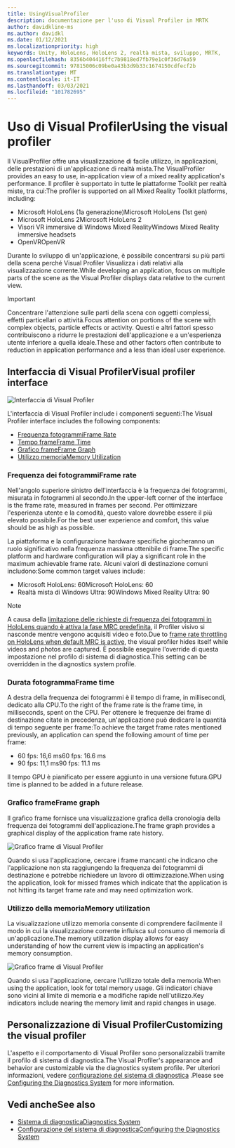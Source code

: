 ```yaml
---
title: UsingVisualProfiler
description: documentazione per l'uso di Visual Profiler in MRTK
author: davidkline-ms
ms.author: davidkl
ms.date: 01/12/2021
ms.localizationpriority: high
keywords: Unity, HoloLens, HoloLens 2, realtà mista, sviluppo, MRTK,
ms.openlocfilehash: 8356b404416ffc7b9818ed7fb79e1c0f36d76a59
ms.sourcegitcommit: 97815006c09be0a43b3d9b33c1674150cdfecf2b
ms.translationtype: MT
ms.contentlocale: it-IT
ms.lasthandoff: 03/03/2021
ms.locfileid: "101782695"
---
```

# <a name="using-the-visual-profiler"></a><span data-ttu-id="0afcc-104">Uso di Visual Profiler</span><span class="sxs-lookup"><span data-stu-id="0afcc-104">Using the visual profiler</span></span>

<span data-ttu-id="0afcc-105">Il VisualProfiler offre una visualizzazione di facile utilizzo, in applicazioni, delle prestazioni di un'applicazione di realtà mista.</span><span class="sxs-lookup"><span data-stu-id="0afcc-105">The VisualProfiler provides an easy to use, in-application view of a mixed reality application's performance.</span></span> <span data-ttu-id="0afcc-106">Il profiler è supportato in tutte le piattaforme Toolkit per realtà miste, tra cui:</span><span class="sxs-lookup"><span data-stu-id="0afcc-106">The profiler is supported on all Mixed Reality Toolkit platforms, including:</span></span>

- <span data-ttu-id="0afcc-107">Microsoft HoloLens (1a generazione)</span><span class="sxs-lookup"><span data-stu-id="0afcc-107">Microsoft HoloLens (1st gen)</span></span>
- <span data-ttu-id="0afcc-108">Microsoft HoloLens 2</span><span class="sxs-lookup"><span data-stu-id="0afcc-108">Microsoft HoloLens 2</span></span>
- <span data-ttu-id="0afcc-109">Visori VR immersive di Windows Mixed Reality</span><span class="sxs-lookup"><span data-stu-id="0afcc-109">Windows Mixed Reality immersive headsets</span></span>
- <span data-ttu-id="0afcc-110">OpenVR</span><span class="sxs-lookup"><span data-stu-id="0afcc-110">OpenVR</span></span>

<span data-ttu-id="0afcc-111">Durante lo sviluppo di un'applicazione, è possibile concentrarsi su più parti della scena perché Visual Profiler Visualizza i dati relativi alla visualizzazione corrente.</span><span class="sxs-lookup"><span data-stu-id="0afcc-111">While developing an application, focus on multiple parts of the scene as the Visual Profiler displays data relative to the current view.</span></span>

> [!IMPORTANT]
> <span data-ttu-id="0afcc-112">Concentrare l'attenzione sulle parti della scena con oggetti complessi, effetti particellari o attività.</span><span class="sxs-lookup"><span data-stu-id="0afcc-112">Focus attention on portions of the scene with complex objects, particle effects or activity.</span></span> <span data-ttu-id="0afcc-113">Questi e altri fattori spesso contribuiscono a ridurre le prestazioni dell'applicazione e a un'esperienza utente inferiore a quella ideale.</span><span class="sxs-lookup"><span data-stu-id="0afcc-113">These and other factors often contribute to reduction in application performance and a less than ideal user experience.</span></span>

## <a name="visual-profiler-interface"></a><span data-ttu-id="0afcc-114">Interfaccia di Visual Profiler</span><span class="sxs-lookup"><span data-stu-id="0afcc-114">Visual profiler interface</span></span>

![Interfaccia di Visual Profiler](../Images/Diagnostics/VisualProfiler.png)

<span data-ttu-id="0afcc-116">L'interfaccia di Visual Profiler include i componenti seguenti:</span><span class="sxs-lookup"><span data-stu-id="0afcc-116">The Visual Profiler interface includes the following components:</span></span>

- [<span data-ttu-id="0afcc-117">Frequenza fotogrammi</span><span class="sxs-lookup"><span data-stu-id="0afcc-117">Frame Rate</span></span>](#frame-rate)
- [<span data-ttu-id="0afcc-118">Tempo frame</span><span class="sxs-lookup"><span data-stu-id="0afcc-118">Frame Time</span></span>](#frame-time)
- [<span data-ttu-id="0afcc-119">Grafico frame</span><span class="sxs-lookup"><span data-stu-id="0afcc-119">Frame Graph</span></span>](#frame-graph)
- [<span data-ttu-id="0afcc-120">Utilizzo memoria</span><span class="sxs-lookup"><span data-stu-id="0afcc-120">Memory Utilization</span></span>](#memory-utilization)

### <a name="frame-rate"></a><span data-ttu-id="0afcc-121">Frequenza dei fotogrammi</span><span class="sxs-lookup"><span data-stu-id="0afcc-121">Frame rate</span></span>

<span data-ttu-id="0afcc-122">Nell'angolo superiore sinistro dell'interfaccia è la frequenza dei fotogrammi, misurata in fotogrammi al secondo.</span><span class="sxs-lookup"><span data-stu-id="0afcc-122">In the upper-left corner of the interface is the frame rate, measured in frames per second.</span></span> <span data-ttu-id="0afcc-123">Per ottimizzare l'esperienza utente e la comodità, questo valore dovrebbe essere il più elevato possibile.</span><span class="sxs-lookup"><span data-stu-id="0afcc-123">For the best user experience and comfort, this value should be as high as possible.</span></span>

<span data-ttu-id="0afcc-124">La piattaforma e la configurazione hardware specifiche giocheranno un ruolo significativo nella frequenza massima ottenibile di frame.</span><span class="sxs-lookup"><span data-stu-id="0afcc-124">The specific platform and hardware configuration will play a significant role in the maximum achievable frame rate.</span></span> <span data-ttu-id="0afcc-125">Alcuni valori di destinazione comuni includono:</span><span class="sxs-lookup"><span data-stu-id="0afcc-125">Some common target values include:</span></span>

- <span data-ttu-id="0afcc-126">Microsoft HoloLens: 60</span><span class="sxs-lookup"><span data-stu-id="0afcc-126">Microsoft HoloLens: 60</span></span>
- <span data-ttu-id="0afcc-127">Realtà mista di Windows Ultra: 90</span><span class="sxs-lookup"><span data-stu-id="0afcc-127">Windows Mixed Reality Ultra: 90</span></span>

> [!NOTE]
> <span data-ttu-id="0afcc-128">A causa della [limitazione delle richieste di frequenza dei fotogrammi in HoloLens quando è attiva la fase MRC predefinita](https://docs.microsoft.com/windows/mixed-reality/mixed-reality-capture-for-developers#what-to-expect-when-mrc-is-enabled-on-hololens), il Profiler visivo si nasconde mentre vengono acquisiti video e foto.</span><span class="sxs-lookup"><span data-stu-id="0afcc-128">Due to [frame rate throttling on HoloLens when default MRC is active](https://docs.microsoft.com/windows/mixed-reality/mixed-reality-capture-for-developers#what-to-expect-when-mrc-is-enabled-on-hololens), the visual profiler hides itself while videos and photos are captured.</span></span> <span data-ttu-id="0afcc-129">È possibile eseguire l'override di questa impostazione nel profilo di sistema di diagnostica.</span><span class="sxs-lookup"><span data-stu-id="0afcc-129">This setting can be overridden in the diagnostics system profile.</span></span>

### <a name="frame-time"></a><span data-ttu-id="0afcc-130">Durata fotogramma</span><span class="sxs-lookup"><span data-stu-id="0afcc-130">Frame time</span></span>

<span data-ttu-id="0afcc-131">A destra della frequenza dei fotogrammi è il tempo di frame, in millisecondi, dedicato alla CPU.</span><span class="sxs-lookup"><span data-stu-id="0afcc-131">To the right of the frame rate is the frame time, in milliseconds, spent on the CPU.</span></span> <span data-ttu-id="0afcc-132">Per ottenere le frequenze dei frame di destinazione citate in precedenza, un'applicazione può dedicare la quantità di tempo seguente per frame:</span><span class="sxs-lookup"><span data-stu-id="0afcc-132">To achieve the target frame rates mentioned previously, an application can spend the following amount of time per frame:</span></span>

- <span data-ttu-id="0afcc-133">60 fps: 16,6 ms</span><span class="sxs-lookup"><span data-stu-id="0afcc-133">60 fps: 16.6 ms</span></span>
- <span data-ttu-id="0afcc-134">90 fps: 11,1 ms</span><span class="sxs-lookup"><span data-stu-id="0afcc-134">90 fps: 11.1 ms</span></span>

<span data-ttu-id="0afcc-135">Il tempo GPU è pianificato per essere aggiunto in una versione futura.</span><span class="sxs-lookup"><span data-stu-id="0afcc-135">GPU time is planned to be added in a future release.</span></span>

### <a name="frame-graph"></a><span data-ttu-id="0afcc-136">Grafico frame</span><span class="sxs-lookup"><span data-stu-id="0afcc-136">Frame graph</span></span>

<span data-ttu-id="0afcc-137">Il grafico frame fornisce una visualizzazione grafica della cronologia della frequenza dei fotogrammi dell'applicazione.</span><span class="sxs-lookup"><span data-stu-id="0afcc-137">The frame graph provides a graphical display of the application frame rate history.</span></span>

![Grafico frame di Visual Profiler](../Images/Diagnostics/VisualProfilerMissedFrames.png)

<span data-ttu-id="0afcc-139">Quando si usa l'applicazione, cercare i frame mancanti che indicano che l'applicazione non sta raggiungendo la frequenza dei fotogrammi di destinazione e potrebbe richiedere un lavoro di ottimizzazione.</span><span class="sxs-lookup"><span data-stu-id="0afcc-139">When using the application, look for missed frames which indicate that the application is not hitting its target frame rate and may need optimization work.</span></span>

### <a name="memory-utilization"></a><span data-ttu-id="0afcc-140">Utilizzo della memoria</span><span class="sxs-lookup"><span data-stu-id="0afcc-140">Memory utilization</span></span>

<span data-ttu-id="0afcc-141">La visualizzazione utilizzo memoria consente di comprendere facilmente il modo in cui la visualizzazione corrente influisca sul consumo di memoria di un'applicazione.</span><span class="sxs-lookup"><span data-stu-id="0afcc-141">The memory utilization display allows for easy understanding of how the current view is impacting an application's memory consumption.</span></span>

![Grafico frame di Visual Profiler](../Images/Diagnostics/VisualProfilerMemory.png)

<span data-ttu-id="0afcc-143">Quando si usa l'applicazione, cercare l'utilizzo totale della memoria.</span><span class="sxs-lookup"><span data-stu-id="0afcc-143">When using the application, look for total memory usage.</span></span> <span data-ttu-id="0afcc-144">Gli indicatori chiave sono vicini al limite di memoria e a modifiche rapide nell'utilizzo.</span><span class="sxs-lookup"><span data-stu-id="0afcc-144">Key indicators include nearing the memory limit and rapid changes in usage.</span></span>

## <a name="customizing-the-visual-profiler"></a><span data-ttu-id="0afcc-145">Personalizzazione di Visual Profiler</span><span class="sxs-lookup"><span data-stu-id="0afcc-145">Customizing the visual profiler</span></span>

<span data-ttu-id="0afcc-146">L'aspetto e il comportamento di Visual Profiler sono personalizzabili tramite il profilo di sistema di diagnostica.</span><span class="sxs-lookup"><span data-stu-id="0afcc-146">The Visual Profiler's appearance and behavior are customizable via the diagnostics system profile.</span></span> <span data-ttu-id="0afcc-147">Per ulteriori informazioni, vedere [configurazione del sistema di diagnostica](ConfiguringDiagnostics.md) .</span><span class="sxs-lookup"><span data-stu-id="0afcc-147">Please see [Configuring the Diagnostics System](ConfiguringDiagnostics.md) for more information.</span></span>

## <a name="see-also"></a><span data-ttu-id="0afcc-148">Vedi anche</span><span class="sxs-lookup"><span data-stu-id="0afcc-148">See also</span></span>

- [<span data-ttu-id="0afcc-149">Sistema di diagnostica</span><span class="sxs-lookup"><span data-stu-id="0afcc-149">Diagnostics System</span></span>](DiagnosticsSystemGettingStarted.md)
- [<span data-ttu-id="0afcc-150">Configurazione del sistema di diagnostica</span><span class="sxs-lookup"><span data-stu-id="0afcc-150">Configuring the Diagnostics System</span></span>](ConfiguringDiagnostics.md)
